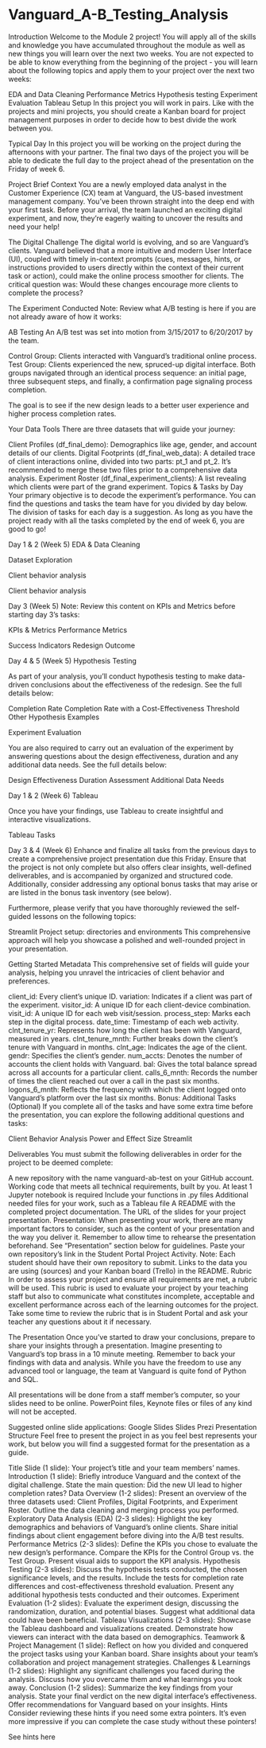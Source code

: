 # Vanguard_A-B_Testing_Analysis

Introduction
Welcome to the Module 2 project! You will apply all of the skills and knowledge you have accumulated throughout the module as well as new things you will learn over the next two weeks. You are not expected to be able to know everything from the beginning of the project - you will learn about the following topics and apply them to your project over the next two weeks:

EDA and Data Cleaning
Performance Metrics
Hypothesis testing
Experiment Evaluation
Tableau
Setup
In this project you will work in pairs. Like with the projects and mini projects, you should create a Kanban board for project management purposes in order to decide how to best divide the work between you.

Typical Day
In this project you will be working on the project during the afternoons with your partner. The final two days of the project you will be able to dedicate the full day to the project ahead of the presentation on the Friday of week 6.

Project Brief
Context
You are a newly employed data analyst in the Customer Experience (CX) team at Vanguard, the US-based investment management company. You’ve been thrown straight into the deep end with your first task. Before your arrival, the team launched an exciting digital experiment, and now, they’re eagerly waiting to uncover the results and need your help!

The Digital Challenge
The digital world is evolving, and so are Vanguard’s clients. Vanguard believed that a more intuitive and modern User Interface (UI), coupled with timely in-context prompts (cues, messages, hints, or instructions provided to users directly within the context of their current task or action), could make the online process smoother for clients. The critical question was: Would these changes encourage more clients to complete the process?

The Experiment Conducted
Note: Review what A/B testing is here if you are not already aware of how it works:

AB Testing
An A/B test was set into motion from 3/15/2017 to 6/20/2017 by the team.

Control Group: Clients interacted with Vanguard’s traditional online process.
Test Group: Clients experienced the new, spruced-up digital interface.
Both groups navigated through an identical process sequence: an initial page, three subsequent steps, and finally, a confirmation page signaling process completion.

The goal is to see if the new design leads to a better user experience and higher process completion rates.

Your Data Tools
There are three datasets that will guide your journey:

Client Profiles (df_final_demo): Demographics like age, gender, and account details of our clients.
Digital Footprints (df_final_web_data): A detailed trace of client interactions online, divided into two parts: pt_1 and pt_2. It’s recommended to merge these two files prior to a comprehensive data analysis.
Experiment Roster (df_final_experiment_clients): A list revealing which clients were part of the grand experiment.
Topics & Tasks by Day
Your primary objective is to decode the experiment’s performance. You can find the questions and tasks the team have for you divided by day below. The division of tasks for each day is a suggestion. As long as you have the project ready with all the tasks completed by the end of week 6, you are good to go!

Day 1 & 2 (Week 5)
EDA & Data Cleaning

Dataset Exploration

Client behavior analysis

Client behavior analysis

Day 3 (Week 5)
Note: Review this content on KPIs and Metrics before starting day 3’s tasks:

KPIs & Metrics
Performance Metrics

Success Indicators
Redesign Outcome

Day 4 & 5 (Week 5)
Hypothesis Testing

As part of your analysis, you’ll conduct hypothesis testing to make data-driven conclusions about the effectiveness of the redesign. See the full details below:

Completion Rate
Completion Rate with a Cost-Effectiveness Threshold
Other Hypothesis Examples

Experiment Evaluation

You are also required to carry out an evaluation of the experiment by answering questions about the design effectiveness, duration and any additional data needs. See the full details below:

Design Effectiveness
Duration Assessment
Additional Data Needs

Day 1 & 2 (Week 6)
Tableau

Once you have your findings, use Tableau to create insightful and interactive visualizations.

Tableau Tasks

Day 3 & 4 (Week 6)
Enhance and finalize all tasks from the previous days to create a comprehensive project presentation due this Friday. Ensure that the project is not only complete but also offers clear insights, well-defined deliverables, and is accompanied by organized and structured code. Additionally, consider addressing any optional bonus tasks that may arise or are listed in the bonus task inventory (see below).

Furthermore, please verify that you have thoroughly reviewed the self-guided lessons on the following topics:

Streamlit
Project setup: directories and environments
This comprehensive approach will help you showcase a polished and well-rounded project in your presentation.

Getting Started
Metadata
This comprehensive set of fields will guide your analysis, helping you unravel the intricacies of client behavior and preferences.

client_id: Every client’s unique ID.
variation: Indicates if a client was part of the experiment.
visitor_id: A unique ID for each client-device combination.
visit_id: A unique ID for each web visit/session.
process_step: Marks each step in the digital process.
date_time: Timestamp of each web activity.
clnt_tenure_yr: Represents how long the client has been with Vanguard, measured in years.
clnt_tenure_mnth: Further breaks down the client’s tenure with Vanguard in months.
clnt_age: Indicates the age of the client.
gendr: Specifies the client’s gender.
num_accts: Denotes the number of accounts the client holds with Vanguard.
bal: Gives the total balance spread across all accounts for a particular client.
calls_6_mnth: Records the number of times the client reached out over a call in the past six months.
logons_6_mnth: Reflects the frequency with which the client logged onto Vanguard’s platform over the last six months.
Bonus: Additional Tasks (Optional)
If you complete all of the tasks and have some extra time before the presentation, you can explore the following additional questions and tasks:

Client Behavior Analysis
Power and Effect Size
Streamlit

Deliverables
You must submit the following deliverables in order for the project to be deemed complete:

A new repository with the name vanguard-ab-test on your GitHub account.
Working code that meets all technical requirements, built by you.
At least 1 Jupyter notebook is required
Include your functions in .py files
Additional needed files for your work, such as a Tableau file
A README with the completed project documentation.
The URL of the slides for your project presentation.
Presentation: When presenting your work, there are many important factors to consider, such as the content of your presentation and the way you deliver it.
Remember to allow time to rehearse the presentation beforehand.
See “Presentation” section below for guidelines.
Paste your own repository’s link in the Student Portal Project Activity.
Note: Each student should have their own repository to submit.
Links to the data you are using (sources) and your Kanban board (Trello) in the README.
Rubric
In order to assess your project and ensure all requirements are met, a rubric will be used. This rubric is used to evaluate your project by your teaching staff but also to communicate what constitutes incomplete, acceptable and excellent performance across each of the learning outcomes for the project. Take some time to review the rubric that is in Student Portal and ask your teacher any questions about it if necessary.

The Presentation
Once you’ve started to draw your conclusions, prepare to share your insights through a presentation. Imagine presenting to Vanguard’s top brass in a 10 minute meeting. Remember to back your findings with data and analysis. While you have the freedom to use any advanced tool or language, the team at Vanguard is quite fond of Python and SQL.

All presentations will be done from a staff member’s computer, so your slides need to be online. PowerPoint files, Keynote files or files of any kind will not be accepted.

Suggested online slide applications:
Google Slides
Slides
Prezi
Presentation Structure
Feel free to present the project in as you feel best represents your work, but below you will find a suggested format for the presentation as a guide.

Title Slide (1 slide):
Your project’s title and your team members’ names.
Introduction (1 slide):
Briefly introduce Vanguard and the context of the digital challenge.
State the main question: Did the new UI lead to higher completion rates?
Data Overview (1-2 slides):
Present an overview of the three datasets used: Client Profiles, Digital Footprints, and Experiment Roster.
Outline the data cleaning and merging process you performed.
Exploratory Data Analysis (EDA) (2-3 slides):
Highlight the key demographics and behaviors of Vanguard’s online clients.
Share initial findings about client engagement before diving into the A/B test results.
Performance Metrics (2-3 slides):
Define the KPIs you chose to evaluate the new design’s performance.
Compare the KPIs for the Control Group vs. the Test Group.
Present visual aids to support the KPI analysis.
Hypothesis Testing (2-3 slides):
Discuss the hypothesis tests conducted, the chosen significance levels, and the results.
Include the tests for completion rate differences and cost-effectiveness threshold evaluation.
Present any additional hypothesis tests conducted and their outcomes.
Experiment Evaluation (1-2 slides):
Evaluate the experiment design, discussing the randomization, duration, and potential biases.
Suggest what additional data could have been beneficial.
Tableau Visualizations (2-3 slides):
Showcase the Tableau dashboard and visualizations created.
Demonstrate how viewers can interact with the data based on demographics.
Teamwork & Project Management (1 slide):
Reflect on how you divided and conquered the project tasks using your Kanban board.
Share insights about your team’s collaboration and project management strategies.
Challenges & Learnings (1-2 slides):
Highlight any significant challenges you faced during the analysis.
Discuss how you overcame them and what learnings you took away.
Conclusion (1-2 slides):
Summarize the key findings from your analysis.
State your final verdict on the new digital interface’s effectiveness.
Offer recommendations for Vanguard based on your insights.
Hints
Consider reviewing these hints if you need some extra pointers. It’s even more impressive if you can complete the case study without these pointers!

See hints here
